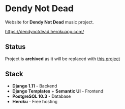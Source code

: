 # Dendy Not Dead

Website for **Dendy Not Dead** music project.

https://dendynotdead.herokuapp.com/

## Status

Project is **archived** as it will be replaced with [this project](https://github.com/deniskrumko/deniskrumko)

## Stack

* **Django 1.11** - Backend
* **Django Templates** + **Semantic UI** - Frontend
* **PostgreSQL 10.3** - Database
* **Heroku** - Free hosting
